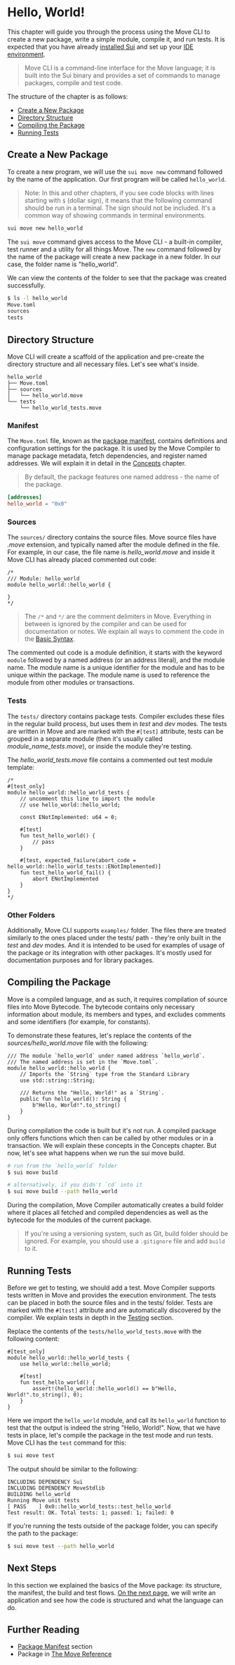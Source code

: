 # Hello, World!

This chapter will guide you through the process using the Move CLI to create a new package, write a
simple module, compile it, and run tests. It is expected that you have already
[installed Sui](./../before-we-begin/install-sui.md) and set up your
[IDE environment](./../before-we-begin/ide-support.md).

> Move CLI is a command-line interface for the Move language; it is built into the Sui binary and
> provides a set of commands to manage packages, compile and test code.

The structure of the chapter is as follows:

- [Create a New Package](#create-a-new-package)
- [Directory Structure](#directory-structure)
- [Compiling the Package](#compiling-the-package)
- [Running Tests](#running-tests)

## Create a New Package

To create a new program, we will use the `sui move new` command followed by the name of the
application. Our first program will be called `hello_world`.

> Note: In this and other chapters, if you see code blocks with lines starting with `$` (dollar
> sign), it means that the following command should be run in a terminal. The sign should not be
> included. It's a common way of showing commands in terminal environments.

```bash
sui move new hello_world
```

The `sui move` command gives access to the Move CLI - a built-in compiler, test runner and a utility
for all things Move. The `new` command followed by the name of the package will create a new package
in a new folder. In our case, the folder name is "hello_world".

We can view the contents of the folder to see that the package was created successfully.

```bash
$ ls -l hello_world
Move.toml
sources
tests
```

## Directory Structure

Move CLI will create a scaffold of the application and pre-create the directory structure and all
necessary files. Let's see what's inside.

```plaintext
hello_world
├── Move.toml
├── sources
│   └── hello_world.move
└── tests
    └── hello_world_tests.move
```

### Manifest

The `Move.toml` file, known as the [package manifest](./../concepts/manifest.md), contains definitions and configuration settings for the package. It is used by the Move Compiler to manage package metadata, fetch dependencies, and register named addresses. We will explain it in detail in the [Concepts](./../concepts) chapter.

> By default, the package features one named address - the name of the package.

```toml
[addresses]
hello_world = "0x0"
```

### Sources

The `sources/` directory contains the source files. Move source files have _.move_ extension, and
typically named after the module defined in the file. For example, in our case, the file name is
_hello_world.move_ and inside it Move CLI has already placed commented out code:

```move
/*
/// Module: hello_world
module hello_world::hello_world {

}
*/
```

> The `/*` and `*/` are the comment delimiters in Move. Everything in between is ignored by the
> compiler and can be used for documentation or notes. We explain all ways to comment the code in
> the [Basic Syntax](./../move-basics/comments.md).

The commented out code is a module definition, it starts with the keyword `module` followed by a
named address (or an address literal), and the module name. The module name is a unique identifier
for the module and has to be unique within the package. The module name is used to reference the
module from other modules or transactions.

<!-- And the module name has to be a valid Move identifier: alphanumeric with underscores to separate words. A common convention is to call modules (and functions) in snake_case - all lowercase, with underscores. Coding conventions are important for readability and maintainability of the code, we summarize them in the Coding Conventions section. -->

### Tests

The `tests/` directory contains package tests. Compiler excludes these files in the regular build
process, but uses them in _test_ and _dev_ modes. The tests are written in Move and are marked with
the `#[test]` attribute, tests can be grouped in a separate module (then it's usually called
_module_name_tests.move_), or inside the module they're testing.

The _hello_world_tests.move_ file contains a commented out test module template:

```move
/*
#[test_only]
module hello_world::hello_world_tests {
    // uncomment this line to import the module
    // use hello_world::hello_world;

    const ENotImplemented: u64 = 0;

    #[test]
    fun test_hello_world() {
        // pass
    }

    #[test, expected_failure(abort_code = hello_world::hello_world_tests::ENotImplemented)]
    fun test_hello_world_fail() {
        abort ENotImplemented
    }
}
*/
```

### Other Folders

Additionally, Move CLI supports `examples/` folder. The files there are treated similarly to the
ones placed under the tests/ path - they're only built in the _test_ and _dev_ modes. And it is
intended to be used for examples of usage of the package or its integration with other packages.
It's mostly used for documentation purposes and for library packages.

## Compiling the Package

Move is a compiled language, and as such, it requires compilation of source files into Move
Bytecode. The bytecode contains only necessary information about module, its members and types, and
excludes comments and some identifiers (for example, for constants).

To demonstrate these features, let's replace the contents of the _sources/hello_world.move_ file
with the following:

```move
/// The module `hello_world` under named address `hello_world`.
/// The named address is set in the `Move.toml`.
module hello_world::hello_world {
    // Imports the `String` type from the Standard Library
    use std::string::String;

    /// Returns the "Hello, World!" as a `String`.
    public fun hello_world(): String {
        b"Hello, World!".to_string()
    }
}
```

During compilation the code is built but it's not run. A compiled package only offers functions
which then can be called by other modules or in a transaction. We will explain these concepts in the
Concepts chapter. But now, let's see what happens when we run the sui move build.

```bash
# run from the `hello_world` folder
$ sui move build

# alternatively, if you didn't `cd` into it
$ sui move build --path hello_world
```

<!-- The output would be: -->
<!-- TODO: insert out -->

During the compilation, Move Compiler automatically creates a build folder where it places all
fetched and compiled dependencies as well as the bytecode for the modules of the current package.

> If you're using a versioning system, such as Git, build folder should be ignored. For example, you
> should use a `.gitignore` file and add `build` to it.

## Running Tests

Before we get to testing, we should add a test. Move Compiler supports tests written in Move and
provides the execution environment. The tests can be placed in both the source files and in the
tests/ folder. Tests are marked with the `#[test]` attribute and are automatically discovered by the
compiler. We explain tests in depth in the [Testing](./../move-basics/testing.md) section.

Replace the contents of the `tests/hello_world_tests.move` with the following content:

```move
#[test_only]
module hello_world::hello_world_tests {
    use hello_world::hello_world;

    #[test]
    fun test_hello_world() {
        assert!(hello_world::hello_world() == b"Hello, World!".to_string(), 0);
    }
}
```

Here we import the `hello_world` module, and call its `hello_world` function to test that the output
is indeed the string "Hello, World!". Now, that we have tests in place, let's compile the package in
the test mode and run tests. Move CLI has the `test` command for this:

```bash
$ sui move test
```

The output should be similar to the following:

```plaintext
INCLUDING DEPENDENCY Sui
INCLUDING DEPENDENCY MoveStdlib
BUILDING hello_world
Running Move unit tests
[ PASS    ] 0x0::hello_world_tests::test_hello_world
Test result: OK. Total tests: 1; passed: 1; failed: 0
```

If you're running the tests outside of the package folder, you can specify the path to the package:

```bash
$ sui move test --path hello_world
```

## Next Steps

In this section we explained the basics of the Move package: its structure, the manifest, the build
and test flows. [On the next page](./hello-sui.md), we will write an application and see how the
code is structured and what the language can do.

## Further Reading

- [Package Manifest](./../concepts/manifest.md) section
- Package in [The Move Reference](/reference/packages.html)
